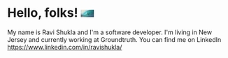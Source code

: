 # Hello, folks! <img src="https://github.com/ravishuklain/payrolltime/blob/main/wave_gif.gif" width="30px">
My name is Ravi Shukla and I'm a software developer. I'm living in New Jersey and currently working at Groundtruth. You can find me on LinkedIn https://www.linkedin.com/in/ravishukla/
